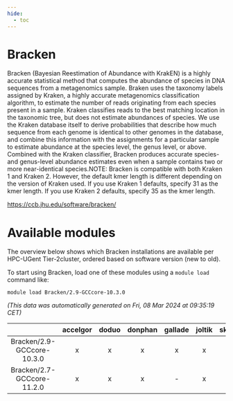```yaml
---
hide:
  - toc
---
```


Bracken
=======


Bracken (Bayesian Reestimation of Abundance with KrakEN) is a highly accurate statistical method that computes the abundance of species in DNA sequences from a metagenomics sample. Braken uses the taxonomy labels assigned by Kraken, a highly accurate metagenomics classification algorithm, to estimate the number of reads originating from each species present in a sample. Kraken classifies reads to the best matching location in the taxonomic tree, but does not estimate abundances of species. We use the Kraken database itself to derive probabilities that describe how much sequence from each genome is identical to other genomes in the database, and combine this information with the assignments for a particular sample to estimate abundance at the species level, the genus level, or above. Combined with the Kraken classifier, Bracken produces accurate species- and genus-level abundance estimates even when a sample contains two or more near-identical species.NOTE: Bracken is compatible with both Kraken 1 and Kraken 2. However, the default kmer length is different depending on the version of Kraken used. If you use Kraken 1 defaults, specify 31 as the kmer length. If you use Kraken 2 defaults, specify 35 as the kmer length.

https://ccb.jhu.edu/software/bracken/
# Available modules


The overview below shows which Bracken installations are available per HPC-UGent Tier-2cluster, ordered based on software version (new to old).

To start using Bracken, load one of these modules using a `module load` command like:

```shell
module load Bracken/2.9-GCCcore-10.3.0
```

*(This data was automatically generated on Fri, 08 Mar 2024 at 09:35:19 CET)*  

| |accelgor|doduo|donphan|gallade|joltik|skitty|
| :---: | :---: | :---: | :---: | :---: | :---: | :---: |
|Bracken/2.9-GCCcore-10.3.0|x|x|x|x|x|x|
|Bracken/2.7-GCCcore-11.2.0|x|x|x|-|x|x|
